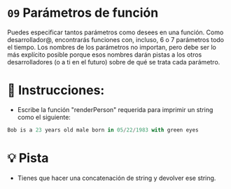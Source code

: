 # `09` Parámetros de función

Puedes especificar tantos parámetros como desees en una función. Como desarrollador@, encontrarás funciones con, incluso, 6 o 7 parámetros todo el tiempo. Los nombres de los parámetros no importan, pero debe ser lo más explícito posible porque esos nombres darán pistas a los otros desarrolladores (o a ti en el futuro) sobre de qué se trata cada parámetro.

# 📝 Instrucciones:

- Escribe la función "renderPerson" requerida para imprimir un string como el siguiente:

```js
Bob is a 23 years old male born in 05/22/1983 with green eyes
```

# 💡 Pista

- Tienes que hacer una concatenación de string y devolver ese string.


